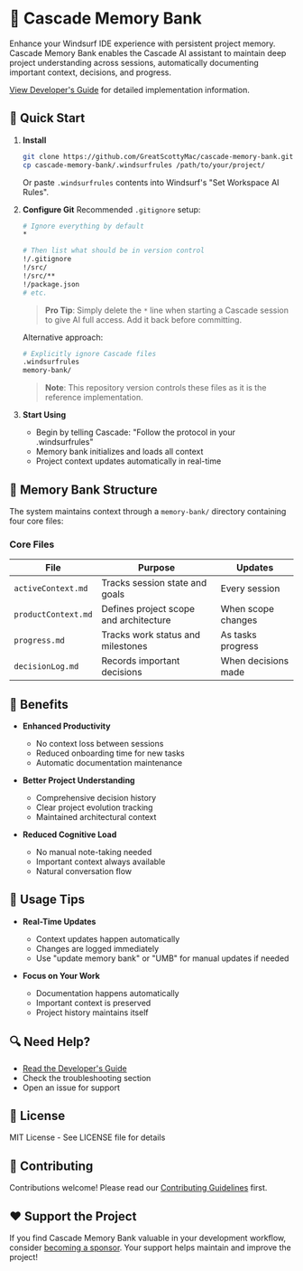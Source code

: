 # 🧠 Cascade Memory Bank

Enhance your Windsurf IDE experience with persistent project memory. Cascade Memory Bank enables the Cascade AI assistant to maintain deep project understanding across sessions, automatically documenting important context, decisions, and progress.

[View Developer's Guide](developer-primer.md) for detailed implementation information.

## 🚀 Quick Start

1. **Install**
   ```bash
   git clone https://github.com/GreatScottyMac/cascade-memory-bank.git
   cp cascade-memory-bank/.windsurfrules /path/to/your/project/
   ```
   Or paste `.windsurfrules` contents into Windsurf's "Set Workspace AI Rules".

2. **Configure Git**
   Recommended `.gitignore` setup:
   ```bash
   # Ignore everything by default
   *

   # Then list what should be in version control
   !/.gitignore
   !/src/
   !/src/**
   !/package.json
   # etc.
   ```
   
   > **Pro Tip**: Simply delete the `*` line when starting a Cascade session to give AI full access. Add it back before committing.
   
   Alternative approach:
   ```bash
   # Explicitly ignore Cascade files
   .windsurfrules
   memory-bank/
   ```
   
   > **Note**: This repository version controls these files as it is the reference implementation.

3. **Start Using**
   - Begin by telling Cascade: "Follow the protocol in your .windsurfrules"
   - Memory bank initializes and loads all context
   - Project context updates automatically in real-time

## 📁 Memory Bank Structure

The system maintains context through a `memory-bank/` directory containing four core files:

### Core Files

| File | Purpose | Updates |
|------|---------|---------|
| `activeContext.md` | Tracks session state and goals | Every session |
| `productContext.md` | Defines project scope and architecture | When scope changes |
| `progress.md` | Tracks work status and milestones | As tasks progress |
| `decisionLog.md` | Records important decisions | When decisions made |

## 🎯 Benefits

- **Enhanced Productivity**
  - No context loss between sessions
  - Reduced onboarding time for new tasks
  - Automatic documentation maintenance

- **Better Project Understanding**
  - Comprehensive decision history
  - Clear project evolution tracking
  - Maintained architectural context

- **Reduced Cognitive Load**
  - No manual note-taking needed
  - Important context always available
  - Natural conversation flow

## 📘 Usage Tips

- **Real-Time Updates**
  - Context updates happen automatically
  - Changes are logged immediately
  - Use "update memory bank" or "UMB" for manual updates if needed

- **Focus on Your Work**
  - Documentation happens automatically
  - Important context is preserved
  - Project history maintains itself

## 🔍 Need Help?

- [Read the Developer's Guide](developer-primer.md)
- Check the troubleshooting section
- Open an issue for support

## 📝 License

MIT License - See LICENSE file for details

## 🤝 Contributing

Contributions welcome! Please read our [Contributing Guidelines](CONTRIBUTING.md) first.

## ❤️ Support the Project

If you find Cascade Memory Bank valuable in your development workflow, consider [becoming a sponsor](https://github.com/sponsors/GreatScottyMac). Your support helps maintain and improve the project!
